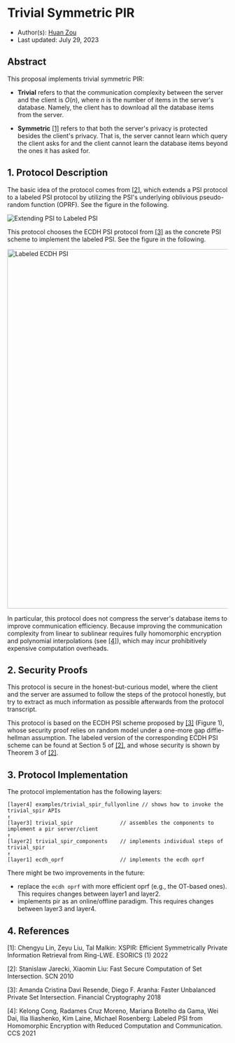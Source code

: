 # Trivial Symmetric PIR

- Author(s): [Huan Zou](https://github.com/zouhuan1215) 
- Last updated:  July 29, 2023

## Abstract

This proposal implements trivial symmetric PIR:

- **Trivial** refers to that the communication complexity between the server and the client is $O(n)$, where $n$ is the number of items in the server's database. Namely, the client has to download all the database items from the server.

- **Symmetric** [[1]](#ref1) refers to that both the server's privacy is protected besides the client's privacy. That is, the server cannot learn which query the client asks for and the client cannot learn the database items beyond the ones it has asked for. 


## 1. Protocol Description

The basic idea of the protocol comes from [[2]](#ref2), which extends a PSI protocol to a labeled PSI protocol by utilizing the PSI's underlying oblivious pseudo-random function (OPRF). See the figure in the following.

![Extending PSI to Labeled PSI](https://github.com/secretflow/spu/assets/41979254/d34face4-1baa-4941-9397-02504f2dcb21)

This protocol chooses the ECDH PSI protocol from [[3]](#ref3) as the concrete PSI scheme to implement the labeled PSI. See the figure in the following.

<img width="820" alt="Labeled ECDH PSI" src="https://github.com/secretflow/spu/assets/41979254/6f19279e-ee74-4766-abd4-c03db28c791b">

In particular, this protocol does not compress the server's database items to improve communication efficiency. Because improving the communication complexity from linear to sublinear requires fully homomorphic encryption and polynomial interpolations (see [[4]](#ref4)), which may incur prohibitively expensive computation overheads.

## 2. Security Proofs

This protocol is secure in the honest-but-curious model, where the client and the server are assumed to follow the steps of the protocol honestly, but try to extract as much information as possible afterwards from the protocol transcript. 

This protocol is based on the ECDH PSI scheme proposed by [[3]](#ref3) (Figure 1), whose security proof relies on random model under a one-more gap diffie-hellman assumption.
The labeled version of the corresponding ECDH PSI scheme can be found at Section 5 of [[2]](#ref2), and whose security is shown by Theorem 3 of [[2]](#ref2). 

## 3. Protocol Implementation

The protocol implementation has the following layers:

```
[layer4] examples/trivial_spir_fullyonline // shows how to invoke the trivial_spir APIs
↑
[layer3] trivial_spir				// assembles the components to implement a pir server/client
↑			
[layer2] trivial_spir_components	// implements individual steps of trivial_spir
↑
[layer1] ecdh_oprf					// implements the ecdh oprf
```

There might be two improvements in the future: 
- replace the `ecdh oprf` with more efficient oprf (e.g., the OT-based ones). This requires changes between layer1 and layer2.
- implements pir as an online/offline paradigm. This requires changes between layer3 and layer4.

## 4. References

<a id="ref1">[1]</a>: Chengyu Lin, Zeyu Liu, Tal Malkin: XSPIR: Efficient Symmetrically Private Information Retrieval from Ring-LWE. ESORICS (1) 2022

<a id="ref2">[2]</a>: Stanislaw Jarecki, Xiaomin Liu: Fast Secure Computation of Set Intersection. SCN 2010

<a id="ref3">[3]</a>: Amanda Cristina Davi Resende, Diego F. Aranha: Faster Unbalanced Private Set Intersection. Financial Cryptography 2018

<a id="ref4">[4]</a>: Kelong Cong, Radames Cruz Moreno, Mariana Botelho da Gama, Wei Dai, Ilia Iliashenko, Kim Laine, Michael Rosenberg: Labeled PSI from Homomorphic Encryption with Reduced Computation and Communication. CCS 2021
